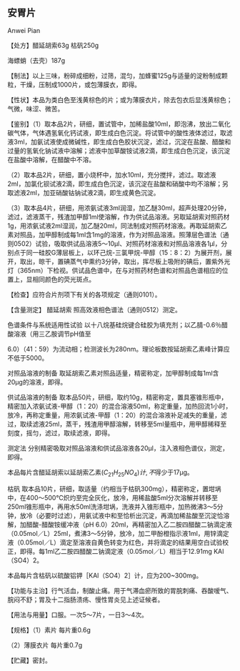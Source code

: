 ## 安胃片

Anwei Pian

【处方】醋延胡索63g 枯矾250g

海螵蛸（去壳）187g

【制法】以上三味，粉碎成细粉，过筛，混匀，加蜂蜜125g与适量的淀粉制成颗粒，干燥，压制成1000片，或包薄膜衣，即得。

【性状】本品为类白色至浅黄棕色的片；或为薄膜衣片，除去包衣后显浅黄棕色；气微，味涩、微苦。

【鉴别】（1）取本品2片，研细，置试管中，加稀盐酸10ml，即泡沸，放出二氧化碳气体，气体遇氢氧化钙试液，即生成白色沉淀。将试管中的酸性液体滤过，取滤液3ml，加氨试液使成微碱性，即生成白色胶状沉淀，滤过，沉淀在盐酸、醋酸和过量的氢氧化钠试液中溶解；滤液中加草酸铵试液2滴，即生成白色沉淀，该沉淀在盐酸中溶解，在醋酸中不溶。

（2）取本品2片，研细，置小烧杯中，加水10ml，充分搅拌，滤过。取滤液2ml，加氯化钡试液2滴，即生成白色沉淀，该沉淀在盐酸和硝酸中均不溶解；另取滤液2ml，加亚硝酸钴钠试液2滴，即生成黄色沉淀。

（3）取本品4片，研细，用浓氨试液3ml润湿，加乙醚30ml，超声处理20分钟，滤过，滤液蒸干，残渣加甲醇1ml使溶解，作为供试品溶液。另取延胡索对照药材1g，用浓氨试液2ml湿润，加乙醚20ml，同法制成对照药材溶液。再取延胡索乙素对照品，加甲醇制成每1ml含1mg的溶液，作为对照品溶液。照薄层色谱法（通则0502）试验，吸取供试品溶液5～10μl、对照药材溶液和对照品溶液各1μl，分别点于同一硅胶G薄层板上，以环己烷-三氯甲烷-甲醇（15：8：2）为展开剂，展开，取出，晾干，置碘蒸气中熏约3分钟，取出，挥尽板上吸附的碘后，置紫外光灯（365nm）下检视。供试品色谱中，在与对照药材色谱和对照品色谱相应的位置上，显相同颜色的荧光斑点。

【检查】应符合片剂项下有关的各项规定（通则0101）。

【含量测定】 醋延胡索 照高效液相色谱法（通则0512）测定。

色谱条件与系统适用性试验 以十八烷基硅烷键合硅胶为填充剂；以乙腈-0.6％醋酸溶液（用三乙胺调节pH值至

6.0）（41：59）为流动相；检测波长为280nm。理论板数按延胡索乙素峰计算应不低于5000。

对照品溶液的制备 取延胡索乙素对照品适量，精密称定，加甲醇制成每1ml含20μg的溶液，即得。

供试品溶液的制备 取本品50片，研细，取约10g，精密称定，置具塞锥形瓶中，精密加入浓氨试液-甲醇（1：20）的混合溶液50ml，称定重量，加热回流1小时，放冷，再称定重量，用浓氨试液-甲醇（1：20）的混合溶液补足减失的重量，滤过，取续滤液25ml，蒸干，残渣用甲醇溶解，转移至5ml量瓶中，用甲醇稀释至刻度，摇匀，滤过，取续滤液，即得。

测定法 分别精密吸取对照品溶液和供试品溶液各20μl，注入液相色谱仪，测定，即得。

本品每片含醋延胡索以延胡索乙素$( C _ { 2 1 } H _ { 2 5 } N O _ { 4 } ) 计 , 不$得少于17μg。

枯矾 取本品10片，研细，取适量（约相当于枯矾300mg），精密称定，置坩埚中，在400～500℃炽灼至完全灰化，放冷，用稀盐酸5ml分次溶解并转移至250ml锥形瓶中，再用水50ml洗涤坩埚，洗液并入锥形瓶中，加热微沸3～5分钟，放冷（必要时过滤），用氨试液中和至恰析出沉淀，再滴加稀盐酸至沉淀恰溶解，加醋酸-醋酸铵缓冲液（pH 6.0）20ml，再精密加入乙二胺四醋酸二钠滴定液（0.05mol／L）25ml，煮沸3～5分钟，放冷，加二甲酚橙指示液1ml，用锌滴定液（0.05mol／L）滴定至溶液自黄色转变为红色，并将滴定的结果用空白试验校正，即得。每1ml乙二胺四醋酸二钠滴定液（0.05mol／L）相当于12.91mg KAI（SO4）2。

本品每片含枯矾以硫酸铝钾［KAl（SO4）2］计，应为200\~300mg。

【功能与主治】行气活血，制酸止痛。用于气滞血瘀所致的胃脘刺痛、吞酸嗳气、脘闷不舒；胃及十二指肠溃疡、慢性胃炎见上述证候者。

【用法与用量】口服。一次5～7片，一日3～4次。

【规格】（1）素片 每片重0.6g

（2）薄膜衣片 每片重0.7g

【贮藏】密封。